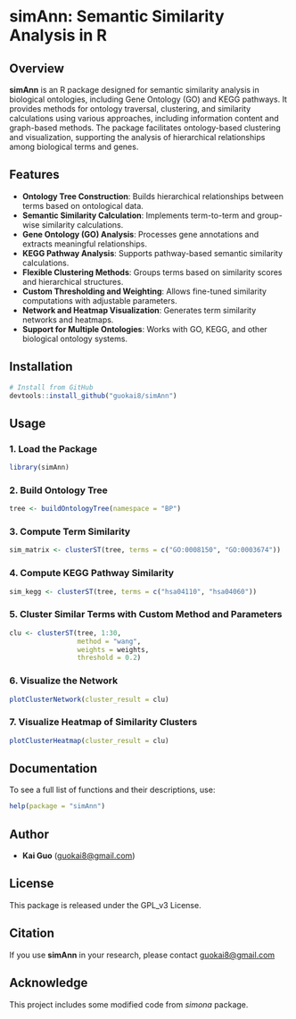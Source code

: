 # simAnn: Semantic Similarity Analysis in R

## Overview

**simAnn** is an R package designed for semantic similarity analysis in biological ontologies, including Gene Ontology (GO) and KEGG pathways. It provides methods for ontology traversal, clustering, and similarity calculations using various approaches, including information content and graph-based methods. The package facilitates ontology-based clustering and visualization, supporting the analysis of hierarchical relationships among biological terms and genes.

## Features

- **Ontology Tree Construction**: Builds hierarchical relationships between terms based on ontological data.
- **Semantic Similarity Calculation**: Implements term-to-term and group-wise similarity calculations.
- **Gene Ontology (GO) Analysis**: Processes gene annotations and extracts meaningful relationships.
- **KEGG Pathway Analysis**: Supports pathway-based semantic similarity calculations.
- **Flexible Clustering Methods**: Groups terms based on similarity scores and hierarchical structures.
- **Custom Thresholding and Weighting**: Allows fine-tuned similarity computations with adjustable parameters.
- **Network and Heatmap Visualization**: Generates term similarity networks and heatmaps.
- **Support for Multiple Ontologies**: Works with GO, KEGG, and other biological ontology systems.

## Installation

```r
# Install from GitHub
devtools::install_github("guokai8/simAnn")
```

## Usage

### 1. Load the Package

```r
library(simAnn)
```

### 2. Build Ontology Tree

```r
tree <- buildOntologyTree(namespace = "BP")
```

### 3. Compute Term Similarity

```r
sim_matrix <- clusterST(tree, terms = c("GO:0008150", "GO:0003674"))
```

### 4. Compute KEGG Pathway Similarity

```r
sim_kegg <- clusterST(tree, terms = c("hsa04110", "hsa04060"))
```

### 5. Cluster Similar Terms with Custom Method and Parameters

```r
clu <- clusterST(tree, 1:30, 
                 method = "wang", 
                 weights = weights, 
                 threshold = 0.2)
```

### 6. Visualize the Network

```r
plotClusterNetwork(cluster_result = clu)
```

### 7. Visualize Heatmap of Similarity Clusters

```r
plotClusterHeatmap(cluster_result = clu)
```

## Documentation

To see a full list of functions and their descriptions, use:

```r
help(package = "simAnn")
```

## Author

- **Kai Guo** ([guokai8@gmail.com](mailto:guokai8@gmail.com))

## License

This package is released under the GPL_v3 License.

## Citation

If you use **simAnn** in your research, please contact guokai8@gmail.com

## Acknowledge
This project includes some modified code from _simona_ package. 



